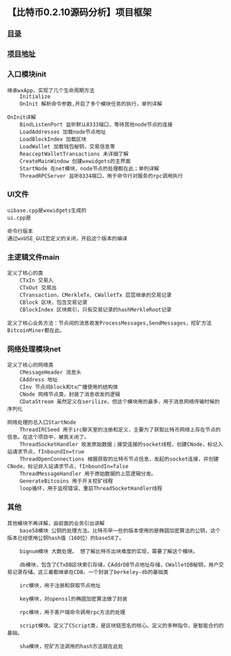 ## 【比特币0.2.10源码分析】项目框架
### [目录](../README.md)
### [项目地址](https://github.com/lijinchao2007/bitcoin_0_2_10)
### 入口模块init
    继承wxApp，实现了几个生命周期方法
        Initialize
        OnInit 解析命令参数,开启了多个模块任务的执行，单列详解

    OnInit详解
        BindListenPort 监听默认8333端口，等待其他node节点的连接
        LoadAddresses 加载node节点地址
        LoadBlockIndex 加载区块
        LoadWallet 加载钱包秘钥，交易信息等
        ReacceptWalletTransactions 未详细了解
        CreateMainWindow 创建wxwidgets的主界面
        StartNode 在net模块，node节点的处理都在此；单列详解
        ThreadRPCServer 监听8334端口，用于命令行对服务的rpc调用执行

### UI文件
    uibase.cpp是wxwidgets生成的
    ui.cpp是

    命令行版本
    通过wxUSE_GUI宏定义的关闭，开启这个版本的编译
### 主逻辑文件main
    定义了核心的类
        CTxIn 交易入
        CTxOut 交易出
        CTransaction，CMerkleTx，CWalletTx 层层继承的交易记录
        CBlock 区块，包含交易记录
        CBlockIndex 区块索引，只有交易记录的hashMerkleRoot记录
    
    定义了核心业务方法：节点间的消息收发ProcessMessages,SendMessages，挖矿方法BitcoinMiner都在此。
### 网络处理模块net
    定义了核心的网络类
        CMessageHeader 消息头
        CAddress 地址
        CInv 节点间block和tx广播使用的结构体
        CNode 网络节点类，封装了消息收发的逻辑
        CDataStream 虽然定义在serilize，但这个模块用的最多，用于消息网络传输时候的序列化
    
    网络处理的总入口StartNode
        ThreadIRCSeed 用于irc聊天室的注册和定义，主要为了获取比特币网络上存在节点的信息。在这个项目中，被我关闭了。
        ThreadSocketHandler 收发原始数据；接受连接的socket线程，创建CNode，标记入站请求节点，fInboundIn=true
        ThreadOpenConnections 根据获取的比特币节点信息，发起的socket连接，并创建CNode，标记非入站请求节点，fInboundIn=false
        ThreadMessageHandler 用于原始数据的上层逻辑分发。
        GenerateBitcoins 用于开关挖矿线程
        loop循环，用于监视错误，重启ThreadSocketHandler线程
### 其他
    其他模块不再详解，由前面的业务引出讲解
        base58模块 公钥的处理方法。比特币早一些的版本使用的是椭圆加密算法的公钥，这个版本已经使用公钥hash值（160位）的base58了。

        bignum模块 大数处理。 想了解比特币出块难度的实现，需要了解这个模块。

        db模块，包含了CTxDB区块索引存储，CAddrDB节点地址存储，CWalletDB秘钥，用户交易记录存储。这三着都继承在CDB，一个封装了berkeley-db的基础类

        irc模块，用于注册和获取节点地址

        key模块，对openssl的椭圆加密算法做了封装

        rpc模块，用于客户端命令调用rpc方法的处理

        script模块。定义了CScript类，是区块链签名的核心。定义的多种指令，是智能合约的基础。

        sha模块，挖矿方法调用的hash方法就在此处





